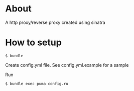 About
=====

A http proxy/reverse proxy created using sinatra

How to setup
============

```
$ bundle
```

Create config.yml file. See config.yml.example for a sample

Run

```
$ bundle exec puma config.ru
```
